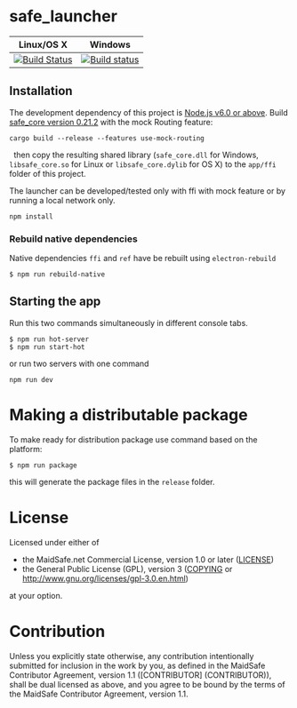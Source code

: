 # safe_launcher

|Linux/OS X|Windows|
|:---:|:--------:|
|[![Build Status](https://travis-ci.org/maidsafe/safe_launcher.svg?branch=master)](https://travis-ci.org/maidsafe/safe_launcher)|[![Build status](https://ci.appveyor.com/api/projects/status/xnsjhx27snoh4lmy?svg=true)](https://ci.appveyor.com/project/MaidSafe-QA/safe-launcher/branch/master)|


## Installation
The development dependency of this project is [Node.js v6.0 or above](https://nodejs.org/download/release/v6.0.0/).
Build [safe_core version 0.21.2](https://github.com/maidsafe/safe_core) with the mock Routing feature:
 
```
cargo build --release --features use-mock-routing
```
 
then copy the resulting shared library (`safe_core.dll` for Windows, `libsafe_core.so` for Linux or `libsafe_core.dylib` for OS X) to the `app/ffi` folder of this project.

The launcher can be developed/tested only with ffi with mock feature or by running a local network only.


```
npm install
```

### Rebuild native dependencies
Native dependencies `ffi` and `ref` have be rebuilt using `electron-rebuild`

```
$ npm run rebuild-native
```

## Starting the app


Run this two commands simultaneously in different console tabs.
```
$ npm run hot-server
$ npm run start-hot
```
or run two servers with one command
```
npm run dev
```

# Making a distributable package

To make ready for distribution package use command based on the platform:
```
$ npm run package
```

this will generate the package files in the `release` folder.

# License

Licensed under either of

* the MaidSafe.net Commercial License, version 1.0 or later ([LICENSE](LICENSE))
* the General Public License (GPL), version 3 ([COPYING](COPYING) or http://www.gnu.org/licenses/gpl-3.0.en.html)

at your option.

# Contribution

Unless you explicitly state otherwise, any contribution intentionally submitted for inclusion in the
work by you, as defined in the MaidSafe Contributor Agreement, version 1.1 ([CONTRIBUTOR]
(CONTRIBUTOR)), shall be dual licensed as above, and you agree to be bound by the terms of the
MaidSafe Contributor Agreement, version 1.1.
